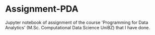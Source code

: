 # Assignment-PDA

Jupyter notebook of assignment of the course 'Programming for Data Analytics' (M.Sc. Computational Data Science UniBZ) that I have done.
